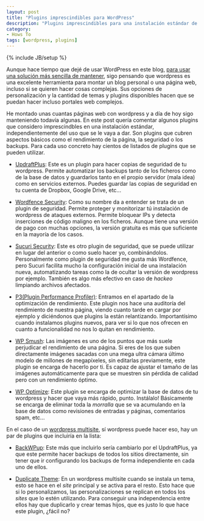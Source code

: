 ```yaml
---
layout: post
title: "Plugins imprescindibles para WordPress"
description: "Plugins imprescindibles para una instalación estándar de Wordpress"
category:
- Hows To 
tags: [wordpress, plugins]
---
```

{% include JB/setup %}

Aunque hace tiempo que dejé de usar WordPress en este blog, [para usar una solución más sencilla de mantener](http://psanxiao.com/new-psanxiao-dot-com), sigo pensando que wordpress es una excelente herramienta para montar un blog personal o una página web, incluso si se quieren hacer cosas complejas. Sus opciones de personalización y la cantidad de temas y plugins disponibles hacen que se puedan hacer incluso portales web complejos.

He montado unas cuantas páginas web con wordpress y a día de hoy sigo manteniendo todavía algunas. En este post quería comentar algunos plugins que considero imprescindbles en una instalación estándar, independientemente del uso que se le vaya a dar. Son plugins que cubren aspectos básicos como el rendimiento de la página, la seguridad o los backups. Para cada uso concreto hay cientos de listados de plugins que se pueden utilizar.

* [UpdraftPlus](https://es.wordpress.org/plugins/updraftplus/): Este es un plugin para hacer copias de seguridad de tu wordpress. Permite automatizar los backups tanto de los ficheros como de la base de datos y guardarlos tanto en el propio servidor (mala idea) como en servicios externos. Puedes guardar las copias de seguridad en tu cuenta de Dropbox, Google Drive, etc...

* [Wordfence Security](https://es.wordpress.org/plugins/wordfence/): Como su nombre da a entender se trata de un plugin de seguridad. Permite proteger y monitorizar tú instalación de wordpress de ataques externos. Permite bloquear IPs y detecta inserciones de código maligno en los ficheros. Aunque tiene una versión de pago con muchas opciones, la versión gratuita es más que suficiente en la mayoría de los casos.

* [Sucuri Security](https://es.wordpress.org/plugins/wordfence/): Este es otro plugin de seguridad, que se puede utilizar en lugar del anterior o como suelo hacer yo, combinándolos. Personalmente como plugin de seguridad me gusta más Wordfence, pero Sucuri facilita mucho la configuración inicial de una instalación nueva, automatizando tareas como la de ocultar la versión de wordpress por ejemplo. También es algo más efectivo en caso de *hackeo* limpiando archivos afectados.

* [P3(Plugin Performance Profiler)](https://es.wordpress.org/plugins/p3-profiler/): Entramos en el apartado de la optimización de rendimiento. Este plugin nos hace una auditoría del rendimiento de nuestra página, viendo cuanto tarde en cargar por ejemplo y diciéndonos que plugins la están relantizando. Importantísimo cuando instalamos plugins nuevos, para ver si lo que nos ofrecen en cuanto a funcionalidad no nos lo quitan en rendimiento.

* [WP Smush](https://es.wordpress.org/plugins/wp-smushit/): Las imágenes es uno de los puntos que más suele perjudicar el rendimiento de una página. Si eres de los que suben directamente imágenes sacadas con una mega ultra cámara último modelo de millones de megapíxeles, sin editarlas previamente, este plugin se encarga de hacerlo por ti. Es capaz de ajustar el tamaño de las imágenes automáticamente para que se muestren sin pérdida de calidad pero con un rendimiento óptimo.

* [WP Optimize](https://es.wordpress.org/plugins/wp-optimize/): Este plugin se encarga de optimizar la base de datos de tu wordpress y hacer que vaya más rápido, punto. Instálalo! Básicamente se encarga de eliminar toda la *morralla* que se va acumulando en la base de datos como revisiones de entradas y páginas, comentarios spam, etc...

En el caso de un [wordpress multisite](https://codex.wordpress.org/Create_A_Network), sí wordpress puede hacer eso, hay un par de plugins que incluiría en la lista:

* [BackWPup](https://es.wordpress.org/plugins/backwpup/): Este más que incluirlo sería cambiarlo por el UpdraftPlus, ya que este permite hacer backups de todos los sitios directamente, sin tener que ir configurando los backups de forma independiente en cada uno de ellos.

* [Duplicate Theme](https://es.wordpress.org/plugins/duplicate-theme/): En un wordpress multisite cuando se instala un tema, esto se hace en el *site* principal y se activa para el resto. Esto hace que si lo personalizamos, las personalizaciones se replican en todos los *sites* que lo estén utilizando. Para conseguir una independencia entre ellos hay que duplicarlo y crear temas hijos, que es justo lo que hace este plugin, ¿fácil no?
